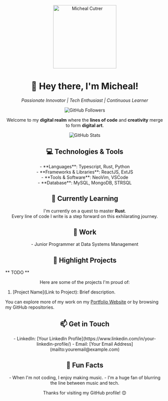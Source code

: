 <!-- Header -->
<p align="center">
  <img src="your-profile-image-url" alt="Micheal Cutrer" width="200" height="200" />
</p>

<h1 align="center">👋 Hey there, I'm Micheal!</h1>

<p align="center">
  <em>Passionate Innovator | Tech Enthusiast | Continuous Learner</em>
</p>

<!-- Badges -->
<p align="center">
  <img src="https://img.shields.io/github/followers/Mcutrer5?style=social" alt="GitHub Followers" />
</p>

<!-- Introduction -->
<p align="center">
  Welcome to my <strong>digital realm</strong> where the <strong>lines of code</strong> and <strong>creativity</strong> merge to form <strong>digital art</strong>.
</p>

<!-- Stats -->
<p align="center">
  <img src="https://github-readme-stats.vercel.app/api?username=Mcutrer5&show_icons=true&theme=radical" alt="GitHub Stats" />
</p>

<!-- Technologies -->
<h2 align="center">💻 Technologies & Tools</h2>

<p align="center">
  - **Languages**: Typescript, Rust, Python <br/>
  - **Frameworks & Libraries**: ReactJS, ExtJS <br/>
  - **Tools & Software**: NeoVim, VSCode<br/>
  - **Database**: MySQL, MongoDB, STRSQL
</p>

<!-- Learning -->
<h2 align="center">🌱 Currently Learning</h2>

<p align="center">
  I'm currently on a quest to master <strong>Rust</strong>.<br />
  Every line of code I write is a step forward on this exhilarating journey.
</p>

<!-- Work -->
<h2 align="center">💼 Work</h2>

<p align="center">
  - Junior Programmer at Data Systems Management
</p>

<!-- Highlight Projects -->
<h2 align="center">🌟 Highlight Projects</h2>
** TODO **

<p align="center">
  Here are some of the projects I'm proud of:

  1. [Project Name](Link to Project): Brief description.

  You can explore more of my work on my [Portfolio Website](https://mcutrer5.github.io) or by browsing my GitHub repositories.
</p>

<!-- Contact -->
<h2 align="center">📫 Get in Touch</h2>

<p align="center">
  - LinkedIn: [Your LinkedIn Profile](https://www.linkedin.com/in/your-linkedin-profile/)
  - Email: [Your Email Address](mailto:youremail@example.com)
</p>

<!-- Fun Facts -->
<h2 align="center">🚀 Fun Facts</h2>

<p align="center">
  - When I'm not coding, I enjoy making music.
  - I'm a huge fan of blurring the line between music and tech.
</p>

<!-- Footer -->
<p align="center">
  Thanks for visiting my GitHub profile! 😊
</p>
